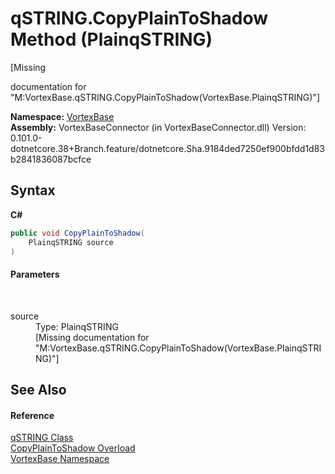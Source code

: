 # qSTRING.CopyPlainToShadow Method (PlainqSTRING)
 

\[Missing <summary> documentation for "M:VortexBase.qSTRING.CopyPlainToShadow(VortexBase.PlainqSTRING)"\]

**Namespace:**&nbsp;<a href="N_VortexBase.md">VortexBase</a><br />**Assembly:**&nbsp;VortexBaseConnector (in VortexBaseConnector.dll) Version: 0.101.0-dotnetcore.38+Branch.feature/dotnetcore.Sha.9184ded7250ef900bfdd1d83b2841836087bcfce

## Syntax

**C#**<br />
``` C#
public void CopyPlainToShadow(
	PlainqSTRING source
)
```


#### Parameters
&nbsp;<dl><dt>source</dt><dd>Type: PlainqSTRING<br />\[Missing <param name="source"/> documentation for "M:VortexBase.qSTRING.CopyPlainToShadow(VortexBase.PlainqSTRING)"\]</dd></dl>

## See Also


#### Reference
<a href="T_VortexBase_qSTRING.md">qSTRING Class</a><br /><a href="Overload_VortexBase_qSTRING_CopyPlainToShadow.md">CopyPlainToShadow Overload</a><br /><a href="N_VortexBase.md">VortexBase Namespace</a><br />